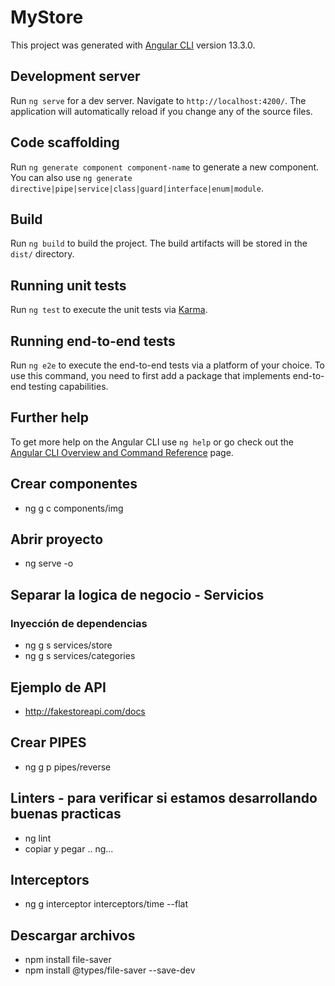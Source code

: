 # MyStore

This project was generated with [Angular CLI](https://github.com/angular/angular-cli) version 13.3.0.

## Development server

Run `ng serve` for a dev server. Navigate to `http://localhost:4200/`. The application will automatically reload if you change any of the source files.

## Code scaffolding

Run `ng generate component component-name` to generate a new component. You can also use `ng generate directive|pipe|service|class|guard|interface|enum|module`.

## Build

Run `ng build` to build the project. The build artifacts will be stored in the `dist/` directory.

## Running unit tests

Run `ng test` to execute the unit tests via [Karma](https://karma-runner.github.io).

## Running end-to-end tests

Run `ng e2e` to execute the end-to-end tests via a platform of your choice. To use this command, you need to first add a package that implements end-to-end testing capabilities.

## Further help

To get more help on the Angular CLI use `ng help` or go check out the [Angular CLI Overview and Command Reference](https://angular.io/cli) page.


## Crear componentes
- ng g c components/img

## Abrir proyecto 
- ng serve -o

## Separar la logica de negocio - Servicios
### Inyección de dependencias
- ng g s services/store
- ng g s services/categories

## Ejemplo de API
- http://fakestoreapi.com/docs

## Crear PIPES
- ng g p pipes/reverse

## Linters - para verificar si estamos desarrollando buenas practicas
- ng lint
- copiar y pegar .. ng...

## Interceptors
- ng g interceptor interceptors/time --flat

## Descargar archivos
- npm install file-saver 
- npm install @types/file-saver --save-dev

